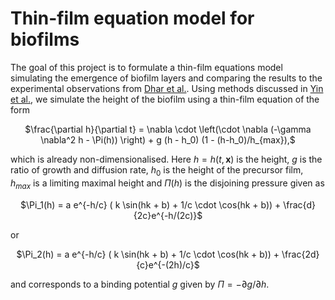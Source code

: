 # Thin-film equation model for biofilms
The goal of this project is to formulate a thin-film equations model simulating the emergence of biofilm layers and comparing the results to the 
experimental observations from [Dhar et al.](https://www.nature.com/articles/s41567-022-01641-9).
Using methods discussed in [Yin et al.](https://journals.aps.org/pre/abstract/10.1103/PhysRevE.95.023104), we simulate the height of the biofilm using a thin-film equation of the form
<p align=center>
$\frac{\partial h}{\partial t} = \nabla \cdot \left(\cdot \nabla (-\gamma \nabla^2 h - \Pi(h)) \right) + g (h - h_0) (1 - (h-h_0)/h_{max}),$
</p>

which is already non-dimensionalised. Here $h=h(t,\mathbf{x})$ is the height, $g$ is the ratio of growth and diffusion rate, $h_0$ is the height of the precursor film, $h_{max}$ is a limiting maximal height and $\Pi(h)$ is the disjoining pressure given as
<p align=center>
$\Pi_1(h) = a e^{-h/c} ( k \sin(hk + b) + 1/c \cdot  \cos(hk + b)) + \frac{d}{2c}e^{-h/(2c)}$
</p>
or
<p align=center>
$\Pi_2(h) = a e^{-h/c} ( k \sin(hk + b) + 1/c \cdot  \cos(hk + b)) + \frac{2d}{c}e^{-(2h)/c}$
</p>

and corresponds to a binding potential $g$ given by $\Pi = - \partial g/\partial h$.
